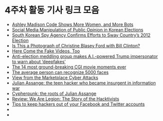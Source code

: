 # 4주차 활동 기사 링크 모음
- [Ashley Madison Code Shows More Women, and More Bots](https://gizmodo.com/ashley-madison-code-shows-more-women-and-more-bots-1727613924)
- [Social Media Manipulation of Public Opinion in Korean Elections](https://thediplomat.com/2018/09/social-media-manipulation-of-public-opinion-in-korean-elections/)
- [South Korean Spy Agency Confirms Efforts to Sway Country’s 2012 Election](https://www.snopes.com/news/2017/08/06/south-korean-agency-confirms-efforts-to-sway-2012-election/)
- [Is This a Photograph of Christine Blasey Ford with Bill Clinton?](https://www.snopes.com/fact-check/ford-george-soros/)
- [Here Come the Fake Videos, Too](https://www.nytimes.com/2018/03/04/technology/fake-videos-deepfakes.html)
- [Anti-election meddling group makes A.I.-powered Trump impersonator to warn about ‘deepfakes’](https://www.cnbc.com/2018/12/07/deepfake-ai-trump-impersonator-highlights-election-fake-news-threat.html)
- [The 14 most ground-breaking CGI movie moments ever](https://www.bbc.com/timelines/zyyrk7h)
- [The average person can recognize 5000 faces](http://www.sciencemag.org/news/2018/10/average-person-can-recognize-5000-faces)
- [View from the Marketplace Cyber Attacks](https://www.technologyreview.com/s/528861/cyber-attacks/)
- [Julian Assange: the teen hacker who became insurgent in information war](https://www.theguardian.com/media/2011/jan/30/julian-assange-wikileaks-profile)
- [Cypherpunk: the roots of Julian Assange](https://www.afr.com/technology/cypherpunk-the-roots-of-julian-assange-20170519-gw8set)
- [Review: We Are Legion: The Story of the Hacktivists](https://www.huffingtonpost.com/gina-hall/we-are-legion-film_b_1975493.html)
- [Tips to keep hackers out of your Facebook and Twitter accounts](https://www.nation.co.ke/lifestyle/Tips-to-keep-hackers-out-of-your-Facebook-and-Twitter-accounts/1190-4548874-yctyhd/index.html)
- []()
- []()
